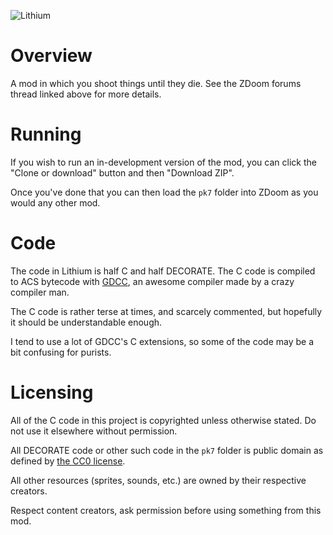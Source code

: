 ![Lithium](http://mab.greyserv.net/f/Lithium_logo.png)

# Overview

A mod in which you shoot things until they die. See the ZDoom forums thread linked above for more details.

# Running

If you wish to run an in-development version of the mod, you can click the "Clone or download" button and then "Download ZIP".

Once you've done that you can then load the `pk7` folder into ZDoom as you would any other mod.

# Code

The code in Lithium is half C and half DECORATE. The C code is compiled to ACS bytecode with [GDCC](https://github.com/DavidPH/GDCC), an awesome compiler made by a crazy compiler man.

The C code is rather terse at times, and scarcely commented, but hopefully it should be understandable enough.

I tend to use a lot of GDCC's C extensions, so some of the code may be a bit confusing for purists.

# Licensing

All of the C code in this project is copyrighted unless otherwise stated. Do not use it elsewhere without permission.

All DECORATE code or other such code in the `pk7` folder is public domain as defined by [the CC0 license](http://creativecommons.org/publicdomain/zero/1.0/).

All other resources (sprites, sounds, etc.) are owned by their respective creators.

Respect content creators, ask permission before using something from this mod.

